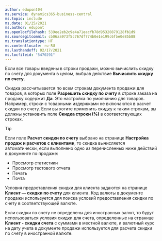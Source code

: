 ```yaml
---
author: edupont04
ms.service: dynamics365-business-central
ms.topic: include
ms.date: 01/25/2021
ms.author: edupont
ms.openlocfilehash: 539ee2eb2c9e4a71eacfb78d95320870128fb1d9
ms.sourcegitcommit: cb06aa973f5c767df774b0e1e199c6fbe0e85b88
ms.translationtype: HT
ms.contentlocale: ru-RU
ms.lasthandoff: 02/17/2021
ms.locfileid: "5470291"
---
```

Если все товары введены в строки продажи, можно вычислить скидку по счету для документа в целом, выбрав действие **Вычислить скидку по счету**.

Скидка рассчитывается по всем строкам документа продажи для товаров, в которых поле **Разрешить скидку по счету** в строке заказа на продажу содержит **Да**. Это настройка по умолчанию для товаров. Например, строки с товарными издержками не включаются в расчет скидки по счету. Если вы хотите применить скидку к таким строкам, вы должны установить поле **Скидка строки (%)** в соответствующих строках.  

> [!TIP]
> Если поле **Расчет скидки по счету** выбрано на странице **Настройка продаж и расчетов с клиентами**, то скидка вычисляется автоматически, если выполнено одно из перечисленных ниже действий в документе по продаже:
>
> * Просмотр статистики
> * Просмотр тестового отчета
> * Печать
> * Почта

Условия предоставления скидки для клиента задаются на странице **Клиент — скидки по счету** для клиента. Код валюты в документе продажи используется для поиска условий предоставления скидки по счету в соответствующей валюте.

Если скидки по счету не определены для иностранных валют, то будут использоваться условия скидки для счета, определенные на странице **Клиент - скидки счета** с суммами в местной валюте, и валютный курс на дату учета в документе продажи используется для расчета скидки по счету в иностранной валюте.
